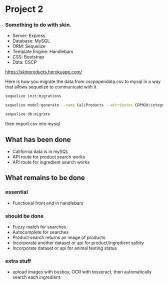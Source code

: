 # Project 2

### Something to do with skin.

 - Server: Express
 - Database: MySQL
 - ORM: Sequelize
 - Template Engine: Handlebars
 - CSS: Bootstrap
 - Data: CSCP

https://skinproducts.herokuapp.com/


Here is how you migrate the data from cscpopendata.csv to mysql in a way that allows sequelize to communicate with it

```bash
sequelize init:migrations 

sequelize model:generate --name CaliProducts --attributes CDPHId:integer,ProductName:string,CSFId:integer,CSF:string,CompanyId:integer,CompanyName:string,BrandName:string,PrimaryCategoryId:integer,PrimaryCategory:string,SubCategoryId:integer,SubCategory:string,CasId:integer,CasNumber:string,ChemicalId:integer,ChemicalName:string,InitialDateReported:string,MostRecentDateReported:string,DiscontinuedDate:string,ChemicalCreatedAt:string,ChemicalUpdatedAt:string,ChemicalDateRemoved:string,ChemicalCount:integer

sequelize db:migrate
```

then import csv into mysql

## What has been done

- California data is in mySQL
- API route for product search works
- API route for ingredient search works

## What remains to be done

### essential
- Functional front end in handlebars

### should be done
- Fuzzy match for searches
- Autocomplete for searches
- Product search returns an image of products
- Incorporate another dataset or api for product/ingredient safety
- Incorporate dataset or api for animal testing status

### extra stuff
- upload images with busboy, OCR with tesseract, then automatically search each ingredient.


